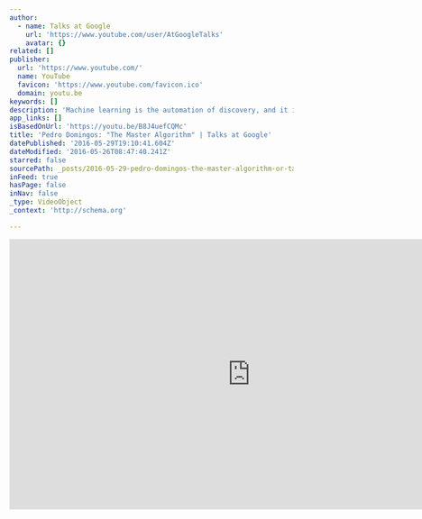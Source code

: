 ```yaml
---
author:
  - name: Talks at Google
    url: 'https://www.youtube.com/user/AtGoogleTalks'
    avatar: {}
related: []
publisher:
  url: 'https://www.youtube.com/'
  name: YouTube
  favicon: 'https://www.youtube.com/favicon.ico'
  domain: youtu.be
keywords: []
description: 'Machine learning is the automation of discovery, and it is responsible for making our smartphones work, helping Netflix suggest movies for us to watch, and getting presidents elected. But there is a push to use machine learning to do even more-to cure cancer and AIDS and possibly solve every problem humanity has.'
app_links: []
isBasedOnUrl: 'https://youtu.be/B8J4uefCQMc'
title: 'Pedro Domingos: "The Master Algorithm" | Talks at Google'
datePublished: '2016-05-29T19:10:41.604Z'
dateModified: '2016-05-26T08:47:40.241Z'
starred: false
sourcePath: _posts/2016-05-29-pedro-domingos-the-master-algorithm-or-talks-at-google.md
inFeed: true
hasPage: false
inNav: false
_type: VideoObject
_context: 'http://schema.org'

---
```

<iframe src="https://cdn.embedly.com/widgets/media.html?src=https%3A%2F%2Fwww.youtube.com%2Fembed%2FB8J4uefCQMc%3Ffeature%3Doembed&amp;url=http%3A%2F%2Fwww.youtube.com%2Fwatch%3Fv%3DB8J4uefCQMc&amp;image=https%3A%2F%2Fi.ytimg.com%2Fvi%2FB8J4uefCQMc%2Fhqdefault.jpg&amp;key=b7d04c9b404c499eba89ee7072e1c4f7&amp;type=text%2Fhtml&amp;schema=youtube" width="854" height="480" scrolling="no" frameborder="0" allowfullscreen="" style=""></iframe>